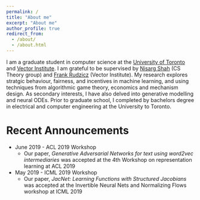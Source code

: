 ```yaml
---
permalink: /
title: "About me"
excerpt: "About me"
author_profile: true
redirect_from: 
  - /about/
  - /about.html
---
```


I am a graduate student in computer science at the [University of Toronto]() and [Vector Institute](https://vectorinstitute.ai/). 
I am grateful to be supervised by [Nisarg Shah](http://www.cs.toronto.edu/~nisarg/) \(CS Theory group\) and [Frank Rudzicz](http://www.cs.toronto.edu/~frank/) \(Vector Institute\). 
My research explores stratgic behaviour, fairness, and incentives in machine learning, and using techniques from algorithmic game theory, economics and mechanism design. 
As secondary interests, I have also delved into generative modelling and neural ODEs. 
Prior to graduate school, I completed by bachelors degree in electrical and computer engineering at the University to Toronto.

Recent Announcements 
======
* June 2019 - ACL 2019 Workshop
    * Our paper, *Generative Adversarial Networks for text using word2vec intermediaries* was accepted at the 4th Workshop on representation learning at ACL 2019
* May 2019 - ICML 2019 Workshop
    * Our paper, *JacNet: Learning Functions with Structured Jacobians* was accepted at the Invertible Neural Nets and Normalizing Flows workshop at ICML 2019

